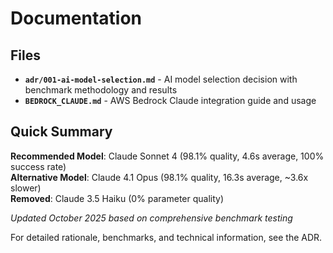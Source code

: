 # Documentation

## Files

- **`adr/001-ai-model-selection.md`** - AI model selection decision with benchmark methodology and results
- **`BEDROCK_CLAUDE.md`** - AWS Bedrock Claude integration guide and usage

## Quick Summary

**Recommended Model**: Claude Sonnet 4 (98.1% quality, 4.6s average, 100% success rate)  
**Alternative Model**: Claude 4.1 Opus (98.1% quality, 16.3s average, ~3.6x slower)  
**Removed**: Claude 3.5 Haiku (0% parameter quality)

*Updated October 2025 based on comprehensive benchmark testing*

For detailed rationale, benchmarks, and technical information, see the ADR.
